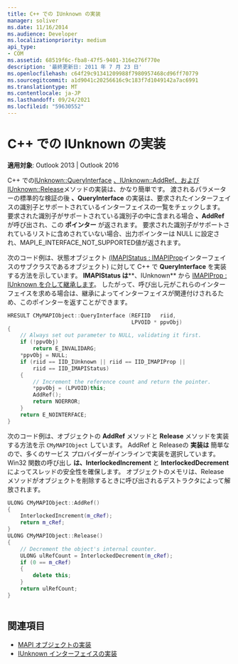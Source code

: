 ```yaml
---
title: C++ での IUnknown の実装
manager: soliver
ms.date: 11/16/2014
ms.audience: Developer
ms.localizationpriority: medium
api_type:
- COM
ms.assetid: 68519f6c-fba8-47f5-9401-316e276f770e
description: '最終更新日: 2011 年 7 月 23 日'
ms.openlocfilehash: c64f29c91341209988f7980957468cd96ff70779
ms.sourcegitcommit: a1d9041c20256616c9c183f7d1049142a7ac6991
ms.translationtype: MT
ms.contentlocale: ja-JP
ms.lasthandoff: 09/24/2021
ms.locfileid: "59630552"
---
```

# <a name="implementing-iunknown-in-c"></a>C++ での IUnknown の実装

**適用対象**: Outlook 2013 | Outlook 2016 
  
C++ での[IUnknown::QueryInterface](https://msdn.microsoft.com/library/ms682521%28v=VS.85%29.aspx) [、IUnknown::AddRef、](https://msdn.microsoft.com/library/ms691379%28v=VS.85%29.aspx)[および IUnknown::Release](https://msdn.microsoft.com/library/ms682317%28v=VS.85%29.aspx)メソッドの実装は、かなり簡単です。 [](https://msdn.microsoft.com/library/ms680509%28v=VS.85%29.aspx) 渡されるパラメーターの標準的な検証の後 **、QueryInterface** の実装は、要求されたインターフェイスの識別子とサポートされているインターフェイスの一覧をチェックします。 要求された識別子がサポートされている識別子の中に含まれる場合 **、AddRef** が呼び出され、この **ポインター** が返されます。 要求された識別子がサポートされているリストに含めされていない場合、出力ポインターは NULL に設定され、MAPI_E_INTERFACE_NOT_SUPPORTED値が返されます。 
  
次のコード例は、状態オブジェクト [(IMAPIStatus : IMAPIProp](imapistatusimapiprop.md)インターフェイスのサブクラスであるオブジェクト) に対して C++ で **QueryInterface** を実装する方法を示しています。 **IMAPIStatus は****、IUnknown** から [IMAPIProp : IUnknown を介して継承します](imapipropiunknown.md)。 したがって、呼び出し元がこれらのインターフェイスを求める場合は、継承によってインターフェイスが関連付けされるため、このポインターを返すことができます。 
  
```cpp
HRESULT CMyMAPIObject::QueryInterface (REFIID   riid,
                                       LPVOID * ppvObj)
{
    // Always set out parameter to NULL, validating it first.
    if (!ppvObj)
        return E_INVALIDARG;
    *ppvObj = NULL;
    if (riid == IID_IUnknown || riid == IID_IMAPIProp ||
        riid == IID_IMAPIStatus)
    {
        // Increment the reference count and return the pointer.
        *ppvObj = (LPVOID)this;
        AddRef();
        return NOERROR;
    }
    return E_NOINTERFACE;
}

```

次のコード例は、オブジェクトの **AddRef** メソッドと **Release** メソッドを実装する方法を示  `CMyMAPIObject` しています。 AddRef と Releaseの **実装は** 簡単なので、多くのサービス プロバイダーがインラインで実装を選択しています。 Win32 関数の呼び出し **は、InterlockedIncrement** と **InterlockedDecrement** によってスレッドの安全性を確保します。 オブジェクトのメモリは、Release メソッドがオブジェクトを削除するときに呼び出されるデストラクタによって解放されます。 
  
```cpp
ULONG CMyMAPIObject::AddRef()
{
    InterlockedIncrement(m_cRef);
    return m_cRef;
}
ULONG CMyMAPIObject::Release()
{
    // Decrement the object's internal counter.
    ULONG ulRefCount = InterlockedDecrement(m_cRef);
    if (0 == m_cRef)
    {
        delete this;
    }
    return ulRefCount;
}
 
```

## <a name="see-also"></a>関連項目

- [MAPI オブジェクトの実装](implementing-mapi-objects.md)
- [IUnknown インターフェイスの実装](implementing-the-iunknown-interface.md)

